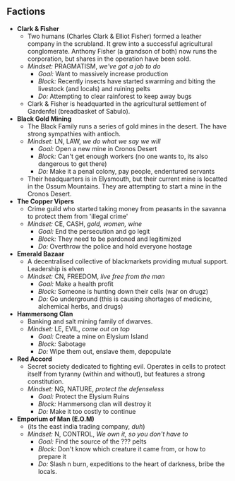 ## Factions

- **Clark & Fisher**
	- Two humans (Charles Clark & Elliot Fisher) formed a leather company in the scrubland. It grew into a successful agricultural conglomerate. Anthony Fisher (a grandson of both) now runs the corporation, but shares in the operation have been sold.
	- *Mindset:* PRAGMATISM, *we've got a job to do*
		- *Goal:* Want to massively increase production
		- *Block:* Recently insects have started swarming and biting the livestock (and locals) and ruining pelts
		- *Do:* Attempting to clear rainforest to keep away bugs
	- Clark & Fisher is headquarted in the agricultural settlement of Gardenfel (breadbasket of Sabulo).
- **Black Gold Mining**
	- The Black Family runs a series of gold mines in the desert. The have strong sympathies with antioch. 
	- *Mindset:* LN, LAW, *we do what we say we will*
		- *Goal:* Open a new mine in Cronos Desert
		- *Block:* Can't get enough workers (no one wants to, its also dangerous to get there)
		- *Do:* Make it a penal colony, pay people, endentured servants
	- Their headquarters is in Elysmouth, but their current mine is locatted in the Ossum Mountains. They are attempting to start a mine in the Cronos Desert.
- **The Copper Vipers**
	- Crime guild who started taking money from peasants in the savanna to protect them from 'illegal crime'
	- *Mindset:* CE, CASH, *gold, women, wine*
		- *Goal:* End the persecution and go legit
		- *Block:* They need to be pardoned and legitimized
		- *Do:* Overthrow the police and hold everyone hostage
- **Emerald Bazaar**
	- A decentralised collective of blackmarkets providing mutual support. Leadership is elven
	- *Mindset:* CN, FREEDOM, *live free from the man*
		- *Goal:* Make a health profit
		- *Block:* Someone is hunting down their cells (war on drugz)
		- *Do:* Go underground (this is causing shortages of medicine, alchemical herbs, and drugs)
- **Hammersong Clan**
	- Banking and salt mining family of dwarves.
	- *Mindset:* LE, EVIL, *come out on top*
		- *Goal:* Create a mine on Elysium Island
		- *Block:* Sabotage
		- *Do:* Wipe them out, enslave them, depopulate
- **Red Accord**
	- Secret society dedicated to fighting evil. Operates in cells to protect itself from tyranny (within and without), but features a strong constitution.
	- *Mindset:* NG, NATURE, *protect the defenseless*
		- *Goal:* Protect the Elysium Ruins
		- *Block:* Hammersong clan will destroy it
		- *Do:* Make it too costly to continue
- **Emporium of Man (E.O.M)** 
	-  (its the east india trading company, _duh_)
	- *Mindset:* N, CONTROL, *We own it, so you don't have to*
		- *Goal:* Find the source of the ??? pelts
		- *Block:* Don't know which creature it came from, or how to prepare it
		- *Do:* Slash n burn, expeditions to the heart of darkness, bribe the locals.
